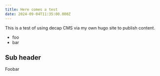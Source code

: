 ```yaml
---
title: Here comes a test
date: 2024-09-04T11:35:00.000Z
---
```

This is a test of using decap CMS via my own hugo site to publish content.

- foo
- bar

## Sub header
Foobar
